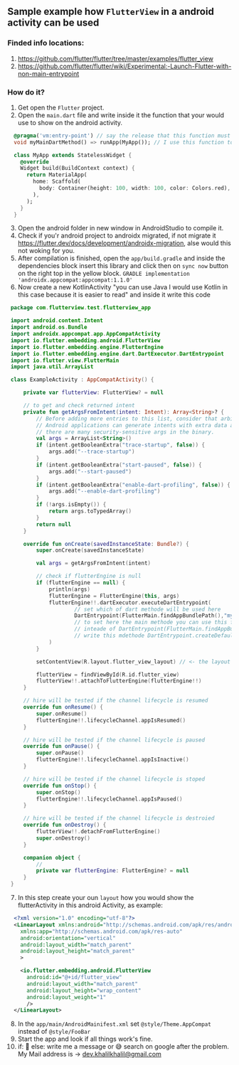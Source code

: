 ## Sample example how `FlutterView` in a android activity can be used

### Finded info locations:
  1. https://github.com/flutter/flutter/tree/master/examples/flutter_view
  2. https://github.com/flutter/flutter/wiki/Experimental:-Launch-Flutter-with-non-main-entrypoint


### How do it?
  1. Get open the `Flutter` project.
  2. Open the `main.dart` file and write inside it the function that your would use to show on the android activity.
  ```DART
    @pragma('vm:entry-point') // say the release that this function must alos in the project used and it must not deleted
    void myMainDartMethod() => runApp(MyApp()); // I use this function to show in the android activity

    class MyApp extends StatelessWidget {
      @override
      Widget build(BuildContext context) {
        return MaterialApp(
          home: Scaffold(
            body: Container(height: 100, width: 100, color: Colors.red),
          ),
        );
      }
    }
 ```
  3. Open the android folder in new window in AndroidStudio to compile it.
  4. Check if you'r android project to androidx migrated, if not migrate it 
  https://flutter.dev/docs/development/androidx-migration, alse would this not woking for you.
  5. After compilation is finished, open the `app/build.gradle` and inside the dependencies block insert this library
  and click then on `sync now` button on the right top in the yellow block.
    ```GRADLE
        implementation 'androidx.appcompat:appcompat:1.1.0'
    ```
  6. Now create a new KotlinActivity "you can use Java I would use Kotlin in this case because it is easier to read"
     and inside it write this code
  
   ```KOTLIN
    package com.flutterview.test.flutterview_app

    import android.content.Intent
    import android.os.Bundle
    import androidx.appcompat.app.AppCompatActivity
    import io.flutter.embedding.android.FlutterView
    import io.flutter.embedding.engine.FlutterEngine
    import io.flutter.embedding.engine.dart.DartExecutor.DartEntrypoint
    import io.flutter.view.FlutterMain
    import java.util.ArrayList

    class ExampleActivity : AppCompatActivity() {

        private var flutterView: FlutterView? = null

        // to get and check returned intent
        private fun getArgsFromIntent(intent: Intent): Array<String>? {
            // Before adding more entries to this list, consider that arbitrary
            // Android applications can generate intents with extra data and that
            // there are many security-sensitive args in the binary.
            val args = ArrayList<String>()
            if (intent.getBooleanExtra("trace-startup", false)) {
                args.add("--trace-startup")
            }
            if (intent.getBooleanExtra("start-paused", false)) {
                args.add("--start-paused")
            }
            if (intent.getBooleanExtra("enable-dart-profiling", false)) {
                args.add("--enable-dart-profiling")
            }
            if (!args.isEmpty()) {
                return args.toTypedArray()
            }
            return null
        }

        override fun onCreate(savedInstanceState: Bundle?) {
            super.onCreate(savedInstanceState)

            val args = getArgsFromIntent(intent)

            // check if flutterEngine is null
            if (flutterEngine == null) {
                println(args)
                flutterEngine = FlutterEngine(this, args)
                flutterEngine!!.dartExecutor.executeDartEntrypoint(
                        // set which of dart methode will be used here
                        DartEntrypoint(FlutterMain.findAppBundlePath(),"myMainDartMethod")
                        // to set here the main methode you can use this function to do this
                        // inteade of DartEntrypoint(FlutterMain.findAppBundlePath(),"myMainDartMethod")
                        // write this mdethode DartEntrypoint.createDefault()
                )
            }

            setContentView(R.layout.flutter_view_layout) // <- the layout that i use to show the flutterActivity inside it

            flutterView = findViewById(R.id.flutter_view)
            flutterView!!.attachToFlutterEngine(flutterEngine!!)
        }

        // hire will be tested if the channel lifecycle is resumed
        override fun onResume() {
            super.onResume()
            flutterEngine!!.lifecycleChannel.appIsResumed()
        }

        // hire will be tested if the channel lifecycle is paused
        override fun onPause() {
            super.onPause()
            flutterEngine!!.lifecycleChannel.appIsInactive()
        }

        // hire will be tested if the channel lifecycle is stoped
        override fun onStop() {
            super.onStop()
            flutterEngine!!.lifecycleChannel.appIsPaused()
        }

        // hire will be tested if the channel lifecycle is destroied
        override fun onDestroy() {
            flutterView!!.detachFromFlutterEngine()
            super.onDestroy()
        }

        companion object {
            // 
            private var flutterEngine: FlutterEngine? = null
        }
    }
   ```
  7. In this step create your oun `layout` how you would show the flutterActivity in this android Activity, as example:
  
  ```XML
    <?xml version="1.0" encoding="utf-8"?>
    <LinearLayout xmlns:android="http://schemas.android.com/apk/res/android"
      xmlns:app="http://schemas.android.com/apk/res-auto"
      android:orientation="vertical"
      android:layout_width="match_parent"
      android:layout_height="match_parent"
      >

      <io.flutter.embedding.android.FlutterView
        android:id="@+id/flutter_view"
        android:layout_width="match_parent"
        android:layout_height="wrap_content"
        android:layout_weight="1"
        />
    </LinearLayout>
  ```
  8. In the `app/main/AndroidMainifest.xml` set `@style/Theme.AppCompat` instead of `@style/FooBar`
  9. Start the app and look if all things work's fine.
  10. if: 
        🎉
      else:
        write me a message or 😅 search on google after the problem.
        My Mail address is -> dev.khalilkhalil@gmail.com
